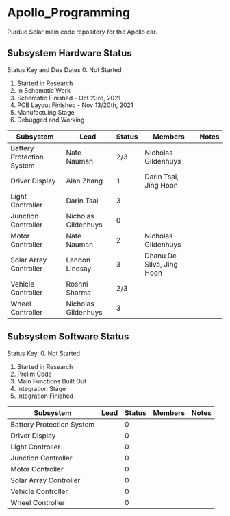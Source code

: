 # Apollo_Programming
Purdue Solar main code repository for the Apollo car. 


## Subsystem Hardware Status
Status Key and Due Dates
0. Not Started
1. Started in Research
2. In Schematic Work
3. Schematic Finished - Oct 23rd, 2021
4. PCB Layout Finished - Nov 13/20th, 2021
5. Manufactuing Stage
6. Debugged and Working

| Subsystem                 | Lead                | Status | Members                   | Notes |
|---------------------------|---------------------|--------|---------------------------|-------|
| Battery Protection System | Nate Nauman         | 2/3    | Nicholas Gildenhuys       |       |
| Driver Display            | Alan Zhang          | 1      | Darin Tsai, Jing Hoon     |       |
| Light Controller          | Darin Tsai          | 3      |                           |       |
| Junction Controller       | Nicholas Gildenhuys | 0      |                           |       |
| Motor Controller          | Nate Nauman         | 2      | Nicholas Gildenhuys       |       |
| Solar Array Controller    | Landon Lindsay      | 3      | Dhanu De Silva, Jing Hoon |       |
| Vehicle Controller        | Roshni Sharma       | 2/3    |                           |       |
| Wheel Controller          | Nicholas Gildenhuys | 3      |                           |       |

## Subsystem Software Status
Status Key:
0. Not Started
1. Started in Research
2. Prelim Code
3. Main Functions Built Out
4. Integration Stage
5. Integration Finished

| Subsystem                 | Lead                | Status | Members                    | Notes |
|---------------------------|---------------------|--------|----------------------------|-------|
| Battery Protection System |                     | 0      | 			                      |       |
| Driver Display            | 			              | 0      |                            |       |
| Light Controller          | 		                | 0      |                            |       |
| Junction Controller       | 			              | 0      |                            |       |
| Motor Controller          | 		                | 0      | 			                      |       |
| Solar Array Controller    | 		                | 0      | 			                      |       |
| Vehicle Controller        | 		                | 0      |                            |       |
| Wheel Controller          | 			              | 0      |                            |       |


